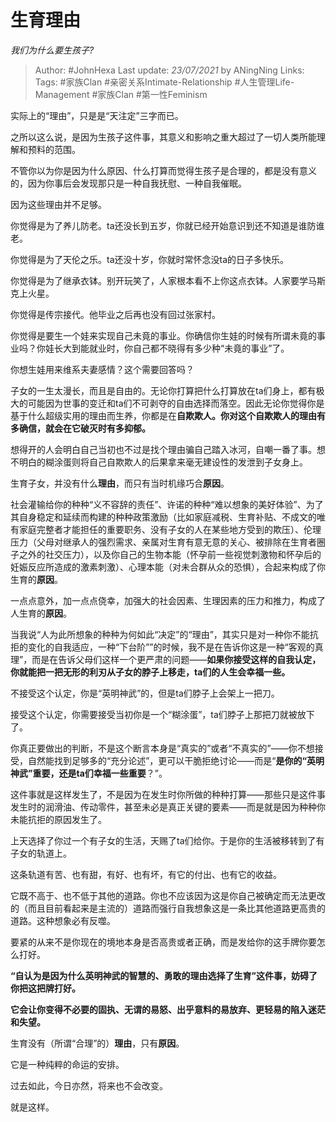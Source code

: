 # 生育理由
*我们为什么要生孩子?*

> Author: #JohnHexa
Last update: *23/07/2021* by ANingNing
Links:
Tags:  #家族Clan #亲密关系Intimate-Relationship #人生管理Life-Management  #家族Clan #第一性Feminism



实际上的“理由”，只是是“天注定”三字而已。

之所以这么说，是因为生孩子这件事，其意义和影响之重大超过了一切人类所能理解和预料的范围。

不管你以为你是因为什么原因、什么打算而觉得生孩子是合理的，都是没有意义的，因为你事后会发现那只是一种自我抚慰、一种自我催眠。

因为这些理由并不足够。

你觉得是为了养儿防老。ta还没长到五岁，你就已经开始意识到还不知道是谁防谁老。

你觉得是为了天伦之乐。ta还没十岁，你就时常怀念没ta的日子多快乐。

你觉得是为了继承衣钵。别开玩笑了，人家根本看不上你这点衣钵。人家要学马斯克上火星。

你觉得是传宗接代。他毕业之后再也没有回过张家村。

你觉得是要生一个娃来实现自己未竟的事业。你确信你生娃的时候有所谓未竟的事业吗？你娃长大到能就业时，你自己都不晓得有多少种“未竟的事业”了。

你想生娃用来维系夫妻感情？这个需要回答吗？

  


子女的一生太漫长，而且是自由的。无论你打算把什么打算放在ta们身上，都有极大的可能因为世事的变迁和ta们不可剥夺的自由选择而落空。因此无论你觉得你是基于什么超级实用的理由而生养，你都是在**自欺欺人。你对这个自欺欺人的理由有多确信，就会在它破灭时有多抑郁。**

想得开的人会明白自己当初也不过是找个理由骗自己踏入冰河，自嘲一番了事。想不明白的糊涂蛋则将自己自欺欺人的后果拿来毫无建设性的发泄到子女身上。

生育子女，并没有什么**理由**，而只有当时机缘巧合**原因**。

社会灌输给你的种种“义不容辞的责任”、许诺的种种“难以想象的美好体验”、为了其自身稳定和延续而构建的种种政策激励（比如家庭减税、生育补贴、不成文的唯有家庭完整者才能担任的重要职务、没有子女的人在某些地方受到的欺压）、伦理压力（父母对继承人的强烈需求、亲属对生育有意无意的关心、被排除在生育者圈子之外的社交压力），以及你自己的生物本能（怀孕前一些视觉刺激物和怀孕后的妊娠反应所造成的激素刺激）、心理本能（对未合群从众的恐惧），合起来构成了你生育的**原因**。

一点点意外，加一点点侥幸，加强大的社会因素、生理因素的压力和推力，构成了人生育的**原因**。

当我说“人为此所想象的种种为何如此“决定”的“理由”，其实只是对一种你不能抗拒的变化的自我适应，一种“下台阶””的时候，我不是在告诉你这是一种“客观的真理”，而是在告诉父母们这样一个更严肃的问题——**如果你接受这样的自我认定，你就能把一把无形的利刃从子女的脖子上移走，ta们的人生会幸福一些。**

不接受这个认定，你是“英明神武”的，但是ta们脖子上会架上一把刀。

接受这个认定，你需要接受当初你是一个“糊涂蛋”，ta们脖子上那把刀就被放下了。

你真正要做出的判断，不是这个断言本身是“真实的”或者“不真实的”——你不想接受，自然能找到足够多的“充分论述”，更可以干脆拒绝讨论——而是“**是你的“英明神武”重要，还是ta们幸福一些重要**？”。

这件事就是这样发生了，不是因为在发生时你所做的种种打算——那些只是这件事发生时的润滑油、传动零件，甚至未必是真正关键的要素——而是就是因为种种你未能抗拒的原因发生了。

上天选择了你过一个有子女的生活，天赐了ta们给你。于是你的生活被移转到了有子女的轨道上。

这条轨道有苦、也有甜，有好、也有坏，有它的付出、也有它的收益。

它既不高于、也不低于其他的道路。你也不应该因为这是你自己被确定而无法更改的（而且目前看起来是主流的）道路而强行自我想象这是一条比其他道路更高贵的道路。这种想象必有反噬。

要紧的从来不是你现在的境地本身是否高贵或者正确，而是发给你的这手牌你要怎么打好。

**“自认为是因为什么英明神武的智慧的、勇敢的理由选择了生育”这件事，妨碍了你把这把牌打好。**

**它会让你变得不必要的固执、无谓的易怒、出乎意料的易放弃、更轻易的陷入迷茫和失望。**

生育没有（所谓“合理”的）**理由**，只有**原因**。

它是一种纯粹的命运的安排。

过去如此，今日亦然，将来也不会改变。

就是这样。



